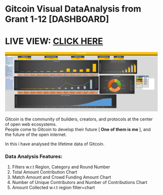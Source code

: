 # Gitcoin Visual DataAnalysis from Grant 1-12 [DASHBOARD]

# LIVE VIEW: [CLICK HERE](https://1drv.ms/x/s!Ai68F_zmO6L3g158PZ35_PMb9R4o)
![result](https://github.com/Developer-piyush/DataAnalysis/blob/main/result.jpg)

Gitcoin is the community of builders, creators, and protocols at the center of open web ecosystems. <br>
People come to Gitcoin to develop their future [<b> One of them is me </b>], and the future of the open internet.

In this i have analysed the lifetime data of Gitcoin.

### Data Analysis Features:
1) Filters w.r.t Region, Category and Round Number
2) Total Amount Contribution Chart
3) Match Amount and Crowd Funding Amount Chart
4) Number of Unique Contributors and Number of Contributions Chart
5) Amount Collected w.r.t region filter+chart
